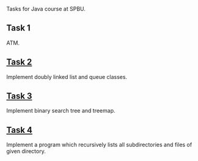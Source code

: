 Tasks for Java course at SPBU.

## Task 1
ATM.

## [Task 2](https://github.com/al3xbr0/JavaTasks5/tree/master/Task2)
Implement doubly linked list and queue classes.

## [Task 3](https://github.com/al3xbr0/JavaTasks5/tree/master/Task3)
Implement binary search tree and treemap.


## [Task 4](https://github.com/al3xbr0/JavaTasks5/tree/master/Task4)
Implement a program which recursively lists all subdirectories and files of given directory.
